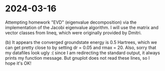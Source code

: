 # 2024-03-16

Attempting homework "EVD" (eigenvalue decomposition) via the implementation of the Jacobi eigenvalue algorithm. I will use the matrix and vector classes from lineq, which were originally provided by Dmitri.

(b) It appears the converged groundstate energy is 0.5 Hartrees, which we can get pretty close to by setting dr = 0.05 and rmax = 20. Also, sorry that my datafiles look ugly :( since I am redirecting the standard output, it always prints my function message. But gnuplot does not read these lines, so I hope it's OK!
